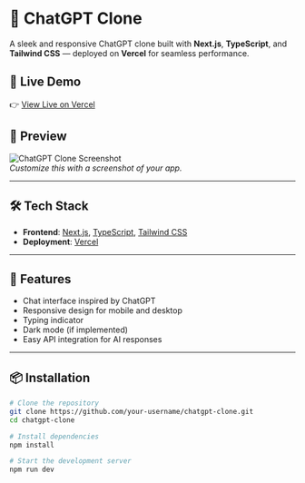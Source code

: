 # 🧠 ChatGPT Clone

A sleek and responsive ChatGPT clone built with **Next.js**, **TypeScript**, and **Tailwind CSS** — deployed on **Vercel** for seamless performance.

## 🚀 Live Demo

👉 [View Live on Vercel](https://vercel.com/mikes-projects-39d4e706/chat-gpt-clone)

## 📸 Preview

![ChatGPT Clone Screenshot](./public/screenshot.png)  
*Customize this with a screenshot of your app.*

---

## 🛠️ Tech Stack

- **Frontend**: [Next.js](https://nextjs.org/), [TypeScript](https://www.typescriptlang.org/), [Tailwind CSS](https://tailwindcss.com/)
- **Deployment**: [Vercel](https://vercel.com/)

---

## 🔑 Features

- Chat interface inspired by ChatGPT
- Responsive design for mobile and desktop
- Typing indicator
- Dark mode (if implemented)
- Easy API integration for AI responses

---

## 📦 Installation

```bash
# Clone the repository
git clone https://github.com/your-username/chatgpt-clone.git
cd chatgpt-clone

# Install dependencies
npm install

# Start the development server
npm run dev
